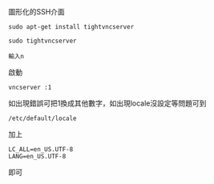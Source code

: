 圖形化的SSH介面

```
sudo apt-get install tightvncserver 
```

```
sudo tightvncserver
```

```
輸入n
```

啟動
```
vncserver :1
```
如出現錯誤可把1換成其他數字，如出現locale沒設定等問題可到
```
/etc/default/locale
```
加上
```
LC_ALL=en_US.UTF-8
LANG=en_US.UTF-8
```
即可